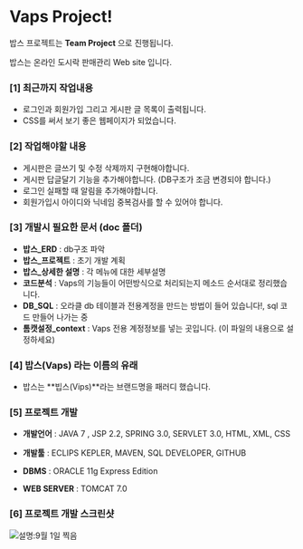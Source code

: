 Vaps Project!
====

밥스 프로젝트는 **Team Project** 으로 진행됩니다.

밥스는 온라인 도시락 판매관리 Web site 입니다.

### [1] 최근까지 작업내용
- 로그인과 회원가입 그리고 게시판 글 목록이 출력됩니다.
- CSS를 써서 보기 좋은 웹페이지가 되었습니다.

### [2] 작업해야할 내용
- 게시판은 글쓰기 및 수정 삭제까지 구현해야합니다.
- 게시판 답글달기 기능을 추가해야합니다. (DB구조가 조금 변경되야 합니다.)
- 로그인 실패할 때 알림을 추가해야합니다.
- 회원가입시 아이디와 닉네임 중복검사를 할 수 있어야 합니다.

### [3] 개발시 필요한 문서 (doc 폴더)
- **밥스_ERD** : db구조 파악
- **밥스_프로젝트** : 초기 개발 계획
- **밥스_상세한 설명** : 각 메뉴에 대한 세부설명
- **코드분석** : Vaps의 기능들이 어떤방식으로 처리되는지 메소드 순서대로 정리했습니다.
- **DB_SQL** :  오라클 db 테이블과 전용계정을 만드는 방법이 들어 있습니다!, sql 코드 만들어 나가는 중
- **톰캣설정_context** :  Vaps 전용 계정정보를 넣는 곳입니다. (이 파일의 내용으로 설정하세요)

### [4] 밥스(Vaps) 라는 이름의 유래

- 밥스는 **빕스(Vips)**라는 브랜드명을 패러디 했습니다.


### [5] 프로젝트 개발
- **개발언어** :
JAVA 7 , JSP 2.2, SPRING 3.0, SERVLET 3.0, HTML, XML, CSS

- **개발툴** :
ECLIPS KEPLER, MAVEN,	SQL DEVELOPER, GITHUB

- **DBMS** :
 ORACLE 11g Express Edition

- **WEB SERVER** :
TOMCAT 7.0

### [6] 프로젝트 개발 스크린샷
![설명:9월 1일 찍음](http://blogfiles.naver.net/20130901_61/ejungdo_1378027908726gNJtv_JPEG/vaps.JPG)
